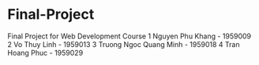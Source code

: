 # Final-Project
 Final Project for Web Development Course
 1 Nguyen Phu Khang - 1959009
 2 Vo Thuy Linh - 1959013
 3 Truong Ngoc Quang Minh - 1959018
 4 Tran Hoang Phuc - 1959029
